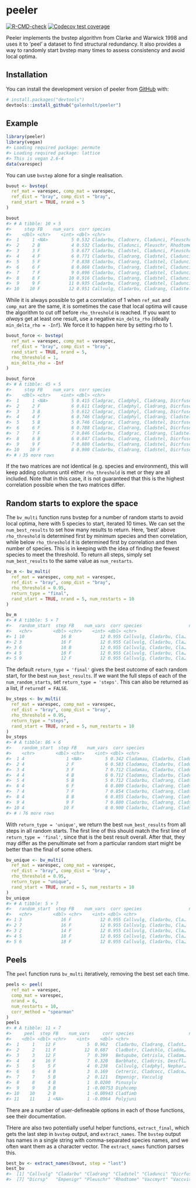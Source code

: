 
<!-- README.md is generated from README.Rmd. Please edit that file -->

# peeler

<!-- badges: start -->

[![R-CMD-check](https://github.com/galenholt/peeler/actions/workflows/R-CMD-check.yaml/badge.svg)](https://github.com/galenholt/peeler/actions/workflows/R-CMD-check.yaml)
[![Codecov test
coverage](https://codecov.io/gh/galenholt/peeler/branch/master/graph/badge.svg)](https://app.codecov.io/gh/galenholt/peeler?branch=master)
<!-- badges: end -->

Peeler implements the bvstep algorithm from Clarke and Warwick 1998 and
uses it to ‘peel’ a dataset to find structural redundancy. It also
provides a way to randomly start bvstep many times to assess consistency
and avoid local optima.

## Installation

You can install the development version of peeler from
[GitHub](https://github.com/) with:

``` r
# install.packages("devtools")
devtools::install_github("galenholt/peeler")
```

## Example

``` r
library(peeler)
library(vegan)
#> Loading required package: permute
#> Loading required package: lattice
#> This is vegan 2.6-4
data(varespec)
```

You can use `bvstep` alone for a single realisation.

``` r
bvout <- bvstep(
  ref_mat = varespec, comp_mat = varespec,
  ref_dist = "bray", comp_dist = "bray",
  rand_start = TRUE, nrand = 5
)

bvout
#> # A tibble: 10 × 5
#>     step FB    num_vars  corr species                                           
#>    <dbl> <chr>    <int> <dbl> <chr>                                             
#>  1     1 <NA>         5 0.532 Cladarbu, Cladcerv, Cladunci, Pleuschr, Rhodtome  
#>  2     2 B            4 0.532 Cladarbu, Cladunci, Pleuschr, Rhodtome            
#>  3     3 F            5 0.677 Cladarbu, Cladstel, Cladunci, Pleuschr, Rhodtome  
#>  4     4 F            6 0.771 Cladarbu, Cladrang, Cladstel, Cladunci, Pleuschr,…
#>  5     5 F            7 0.838 Cladarbu, Cladrang, Cladstel, Cladunci, Pleuschr,…
#>  6     6 F            8 0.868 Cladarbu, Cladrang, Cladstel, Cladunci, Empenigr,…
#>  7     7 F            9 0.896 Cladarbu, Cladrang, Cladstel, Cladunci, Dicrfusc,…
#>  8     8 F           10 0.916 Cladarbu, Cladrang, Cladstel, Cladunci, Dicrfusc,…
#>  9     9 F           11 0.935 Cladarbu, Cladrang, Cladstel, Cladunci, Dicrfusc,…
#> 10    10 F           12 0.951 Callvulg, Cladarbu, Cladrang, Cladstel, Cladunci,…
```

While it is always possible to get a correlation of 1 when `ref_mat` and
`comp_mat` are the same, it is sometimes the case that local optima will
cause the algorithm to cut off before `rho_threshold` is reached. If you
want to *always* get at least one result, use a negative `min_delta_rho`
(ideally `min_delta_rho = -Inf`). We force it to happen here by setting
rho to 1.

``` r
bvout_force <- bvstep(
  ref_mat = varespec, comp_mat = varespec,
  ref_dist = "bray", comp_dist = "bray",
  rand_start = TRUE, nrand = 5,
  rho_threshold = 1,
  min_delta_rho = -Inf
)

bvout_force
#> # A tibble: 45 × 5
#>     step FB    num_vars  corr species                                           
#>    <dbl> <chr>    <int> <dbl> <chr>                                             
#>  1     1 <NA>         5 0.415 Cladgrac, Cladphyl, Cladrang, Dicrfusc, Polycomm  
#>  2     2 F            6 0.611 Cladgrac, Cladphyl, Cladrang, Dicrfusc, Pleuschr,…
#>  3     3 B            5 0.612 Cladgrac, Cladphyl, Cladrang, Dicrfusc, Pleuschr  
#>  4     4 F            6 0.746 Cladgrac, Cladphyl, Cladrang, Cladstel, Dicrfusc,…
#>  5     5 B            5 0.746 Cladgrac, Cladrang, Cladstel, Dicrfusc, Pleuschr  
#>  6     6 F            6 0.788 Cladgrac, Cladrang, Cladstel, Dicrfusc, Pleuschr,…
#>  7     7 F            7 0.846 Cladarbu, Cladgrac, Cladrang, Cladstel, Dicrfusc,…
#>  8     8 B            6 0.847 Cladarbu, Cladrang, Cladstel, Dicrfusc, Pleuschr,…
#>  9     9 F            7 0.880 Cladarbu, Cladrang, Cladstel, Dicrfusc, Empenigr,…
#> 10    10 F            8 0.900 Cladarbu, Cladrang, Cladstel, Dicrfusc, Empenigr,…
#> # ℹ 35 more rows
```

If the two matrices are not identical (e.g. species and environment),
this will keep adding columns until either `rho_threshold` is met or
they are all included. Note that in this case, it is not guaranteed that
this is the highest correlation possible when the two matrices differ.

## Random starts to explore the space

The `bv_multi` function runs bvstep for a number of random starts to
avoid local optima, here with 5 species to start, iterated 10 times. We
can set the `num_best_results` to set how many results to return. Here,
‘best’ above `rho_threshold` is determined first by minimum species and
then correlation, while below `rho_threshold` it is determined first by
correlation and then number of species. This is in keeping with the idea
of finding the fewest species to meet the threshold. To return all
steps, simply set `num_best_results` to the same value as
`num_restarts`.

``` r
bv_m <- bv_multi(
  ref_mat = varespec, comp_mat = varespec,
  ref_dist = "bray", comp_dist = "bray",
  rho_threshold = 0.95,
  return_type = "final",
  rand_start = TRUE, nrand = 5, num_restarts = 10
)

bv_m
#> # A tibble: 5 × 7
#>   random_start  step FB    num_vars  corr species                  num_tied_with
#>   <chr>        <dbl> <chr>    <int> <dbl> <chr>                            <int>
#> 1 10              16 B           12 0.955 Callvulg, Cladarbu, Cla…             6
#> 2 3               16 F           12 0.955 Callvulg, Cladarbu, Cla…             6
#> 3 6               18 B           12 0.955 Callvulg, Cladarbu, Cla…             6
#> 4 5               18 F           12 0.955 Callvulg, Cladarbu, Cla…             6
#> 5 9               12 F           12 0.955 Callvulg, Cladarbu, Cla…             6
```

The default `return_type = 'final'` gives the best outcome of each
random start, for the best `num_best_results`. If we want the full steps
of each of the `num_random_starts`, set `return_type = 'steps'`. This
can also be returned as a list, if `returndf = FALSE`.

``` r
bv_steps <- bv_multi(
  ref_mat = varespec, comp_mat = varespec,
  ref_dist = "bray", comp_dist = "bray",
  rho_threshold = 0.95,
  return_type = "steps",
  rand_start = TRUE, nrand = 5, num_restarts = 10
)
bv_steps
#> # A tibble: 86 × 6
#>    random_start  step FB    num_vars  corr species                              
#>    <chr>        <dbl> <chr>    <int> <dbl> <chr>                                
#>  1 4                1 <NA>         5 0.342 Cladamau, Cladarbu, Claddefo, Empeni…
#>  2 4                2 F            6 0.583 Cladamau, Cladarbu, Claddefo, Cladst…
#>  3 4                3 F            7 0.712 Cladamau, Cladarbu, Claddefo, Cladra…
#>  4 4                4 B            6 0.712 Cladamau, Cladarbu, Cladrang, Cladst…
#>  5 4                5 B            5 0.712 Cladarbu, Cladrang, Cladstel, Empeni…
#>  6 4                6 F            6 0.809 Cladarbu, Cladrang, Cladstel, Empeni…
#>  7 4                7 F            7 0.854 Cladarbu, Cladrang, Cladstel, Empeni…
#>  8 4                8 B            6 0.855 Cladarbu, Cladrang, Cladstel, Empeni…
#>  9 4                9 F            7 0.880 Cladarbu, Cladrang, Cladstel, Dicrfu…
#> 10 4               10 F            8 0.900 Cladarbu, Cladrang, Cladstel, Dicrfu…
#> # ℹ 76 more rows
```

With `return_type = 'unique'`, we return the best `num_best_results`
from all steps in all random starts. The first line of this should match
the first line of `return_type = 'final'`, since that is the best result
overall. After that, they may differ as the penultimate set from a
particular random start might be better than the final of some others.

``` r
bv_unique <- bv_multi(
  ref_mat = varespec, comp_mat = varespec,
  ref_dist = "bray", comp_dist = "bray",
  rho_threshold = 0.95,
  return_type = "unique",
  rand_start = TRUE, nrand = 5, num_restarts = 10
)
bv_unique
#> # A tibble: 5 × 7
#>   random_start  step FB    num_vars  corr species                  num_tied_with
#>   <chr>        <dbl> <chr>    <int> <dbl> <chr>                            <int>
#> 1 3               16 F           12 0.955 Callvulg, Cladarbu, Cla…             6
#> 2 7               16 F           12 0.955 Callvulg, Cladarbu, Cla…             6
#> 3 2               14 F           12 0.955 Callvulg, Cladarbu, Cla…             6
#> 4 5               18 F           12 0.955 Callvulg, Cladarbu, Cla…             6
#> 5 6               18 F           12 0.955 Callvulg, Cladarbu, Cla…             6
```

## Peels

The `peel` function runs `bv_multi` iteratively, removing the best set
each time.

``` r
peels <- peel(
  ref_mat = varespec,
  comp_mat = varespec,
  nrand = 6,
  num_restarts = 10,
  corr_method = "spearman"
)
peels
#> # A tibble: 11 × 7
#>     peel  step FB    num_vars     corr species                     num_tied_with
#>    <dbl> <dbl> <chr>    <int>    <dbl> <chr>                               <int>
#>  1     1    12 F            5  0.962   Cladarbu, Cladrang, Cladst…             5
#>  2     2    11 F           12  0.687   Cladbotr, Cladchlo, Cladde…             1
#>  3     3    12 F            7  0.399   Betupube, Cetrisla, Cladam…             1
#>  4     4    16 F            7  0.320   Barbhatc, Cladcris, Descfl…             3
#>  5     5     5 F            4  0.238   Callvulg, Cladphyl, Nephar…             2
#>  6     6     4 B            3  0.169   Cetreric, Cladcocc, Cladco…             2
#>  7     7     5 B            2  0.121   Empenigr, Vacculig                     10
#>  8     8     4 B            1  0.0200  Pinusylv                               10
#>  9     9     3 B            1 -0.00753 Diphcomp                               10
#> 10    10     2 B            1 -0.00943 Cladfimb                               10
#> 11    11     1 <NA>         1 -0.0964  Polyjuni                               10
```

There are a number of user-defineable options in each of those
functions, see their documentation.

THere are also two potentially useful helper functions, `extract_final`,
which gets the last step in `bvstep` output, and `extract_names`. The
`bvstep` output has names in a single string with comma-separated
species names, and we often want them as a character vector. The
`extract_names` function parses this.

``` r
best_bv <- extract_names(bvout, step = "last")
best_bv
#>  [1] "Callvulg" "Cladarbu" "Cladrang" "Cladstel" "Cladunci" "Dicrfusc"
#>  [7] "Dicrsp"   "Empenigr" "Pleuschr" "Rhodtome" "Vaccmyrt" "Vaccviti"
```
